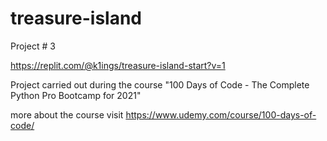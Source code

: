 # treasure-island
Project # 3

https://replit.com/@k1ings/treasure-island-start?v=1

Project carried out during the course "100 Days of Code - The Complete Python Pro Bootcamp for 2021"

more about the course visit https://www.udemy.com/course/100-days-of-code/
